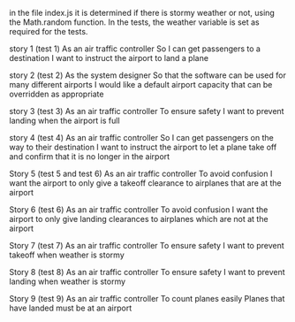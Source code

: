 in the file index.js it is determined if there is stormy weather or not, using the Math.random function. In the tests, the weather variable is set as required for the tests.

story 1 (test 1)
As an air traffic controller
So I can get passengers to a destination
I want to instruct the airport to land a plane

story 2 (test 2)
As the system designer
So that the software can be used for many different airports
I would like a default airport capacity that can be overridden as appropriate

story 3 (test 3)
As an air traffic controller
To ensure safety
I want to prevent landing when the airport is full

story 4 (test 4)
As an air traffic controller
So I can get passengers on the way to their destination
I want to instruct the airport to let a plane take off and confirm that it is no longer in the airport

Story 5 (test 5 and test 6)
As an air traffic controller
To avoid confusion
I want the airport to only give a takeoff clearance to airplanes that are at the airport

Story 6 (test 6)
As an air traffic controller
To avoid confusion
I want the airport to only give landing clearances to airplanes which are not at the airport

Story 7 (test 7)
As an air traffic controller
To ensure safety
I want to prevent takeoff when weather is stormy

Story 8 (test 8)
As an air traffic controller
To ensure safety
I want to prevent landing when weather is stormy

Story 9 (test 9)
As an air traffic controller
To count planes easily
Planes that have landed must be at an airport